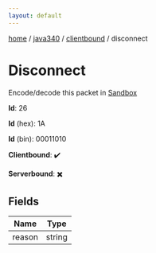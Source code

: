 ```yaml
---
layout: default
---
```


[home](/)  /  [java340](/protocol/java340)  /  [clientbound](/protocol/java340/clientbound)  /  disconnect

# Disconnect

Encode/decode this packet in [Sandbox](../../../sandbox/java340#clientbound.disconnect)

**Id**: 26

**Id** (hex): 1A

**Id** (bin): 00011010

**Clientbound**: ✔️

**Serverbound**: ✖️

## Fields

Name | Type
---|---
reason | string
